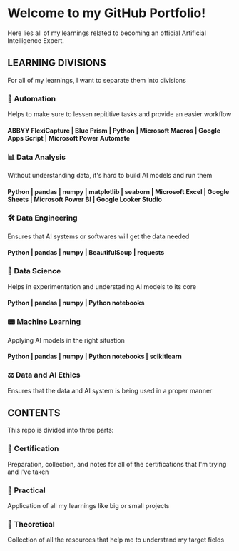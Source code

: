 # Welcome to my GitHub Portfolio!
Here lies all of my learnings related to becoming an official Artificial Intelligence Expert.

## LEARNING DIVISIONS
For all of my learnings, I want to separate them into divisions

### 🤖 Automation
Helps to make sure to lessen repititive tasks and provide an easier workflow

#### ABBYY FlexiCapture | Blue Prism | Python | Microsoft Macros | Google Apps Script | Microsoft Power Automate

### 📊 Data Analysis
Without understanding data, it's hard to build AI models and run them

#### Python | pandas | numpy | matplotlib | seaborn | Microsoft Excel | Google Sheets | Microsoft Power BI | Google Looker Studio

### 🛠️ Data Engineering
Ensures that AI systems or softwares will get the data needed

#### Python | pandas | numpy | BeautifulSoup | requests

### 🔬 Data Science
Helps in experimentation and understading AI models to its core

#### Python | pandas | numpy | Python notebooks

### 📟 Machine Learning
Applying AI models in the right situation

#### Python | pandas | numpy | Python notebooks | scikitlearn

### ⚖️ Data and AI Ethics
Ensures that the data and AI system is being used in a proper manner

## CONTENTS
This repo is divided into three parts:

### 🏅 Certification
Preparation, collection, and notes for all of the certifications that I'm trying and I've taken

### 💪 Practical
Application of all my learnings like big or small projects

### 🧠 Theoretical
Collection of all the resources that help me to understand my target fields
